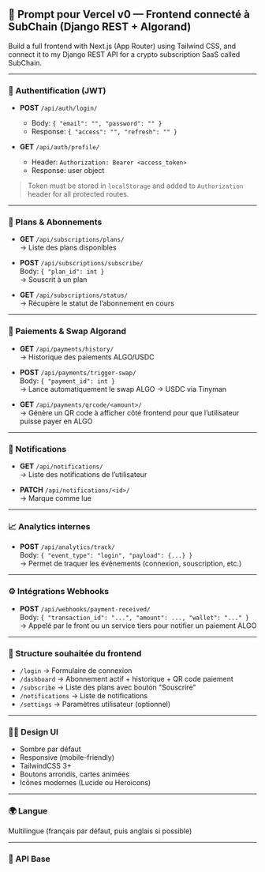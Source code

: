 ## 🧠 Prompt pour Vercel v0 — Frontend connecté à SubChain (Django REST + Algorand)

Build a full frontend with Next.js (App Router) using Tailwind CSS, and connect it to my Django REST API for a crypto subscription SaaS called SubChain.

---

### 🔐 Authentification (JWT)
- **POST** `/api/auth/login/`
  - Body: `{ "email": "", "password": "" }`
  - Response: `{ "access": "", "refresh": "" }`

- **GET** `/api/auth/profile/`
  - Header: `Authorization: Bearer <access_token>`
  - Response: user object

> Token must be stored in `localStorage` and added to `Authorization` header for all protected routes.

---

### 🧾 Plans & Abonnements

- **GET** `/api/subscriptions/plans/`  
  → Liste des plans disponibles

- **POST** `/api/subscriptions/subscribe/`  
  Body: `{ "plan_id": int }`  
  → Souscrit à un plan

- **GET** `/api/subscriptions/status/`  
  → Récupère le statut de l’abonnement en cours

---

### 💸 Paiements & Swap Algorand

- **GET** `/api/payments/history/`  
  → Historique des paiements ALGO/USDC

- **POST** `/api/payments/trigger-swap/`  
  Body: `{ "payment_id": int }`  
  → Lance automatiquement le swap ALGO → USDC via Tinyman

- **GET** `/api/payments/qrcode/<amount>/`  
  → Génère un QR code à afficher côté frontend pour que l’utilisateur puisse payer en ALGO

---

### 🔔 Notifications

- **GET** `/api/notifications/`  
  → Liste des notifications de l’utilisateur

- **PATCH** `/api/notifications/<id>/`  
  → Marque comme lue

---

### 📈 Analytics internes

- **POST** `/api/analytics/track/`  
  Body: `{ "event_type": "login", "payload": {...} }`  
  → Permet de traquer les événements (connexion, souscription, etc.)

---

### ⚙️ Intégrations Webhooks

- **POST** `/api/webhooks/payment-received/`  
  Body: `{ "transaction_id": "...", "amount": ..., "wallet": "..." }`  
  → Appelé par le front ou un service tiers pour notifier un paiement ALGO

---

### 🧱 Structure souhaitée du frontend

- `/login` → Formulaire de connexion
- `/dashboard` → Abonnement actif + historique + QR code paiement
- `/subscribe` → Liste des plans avec bouton "Souscrire"
- `/notifications` → Liste de notifications
- `/settings` → Paramètres utilisateur (optionnel)

---

### 🧑‍🎨 Design UI

- Sombre par défaut
- Responsive (mobile-friendly)
- TailwindCSS 3+
- Boutons arrondis, cartes animées
- Icônes modernes (Lucide ou Heroicons)

---

### 🌍 Langue
Multilingue (français par défaut, puis anglais si possible)

---

### 🔗 API Base
